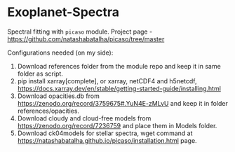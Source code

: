# Exoplanet-Spectra

Spectral fitting with $\texttt{picaso}$ module. Project page - https://github.com/natashabatalha/picaso/tree/master

Configurations needed (on my side):
1. Download references folder from the module repo and keep it in same folder as script.
2. pip install xarray[complete], or xarray, netCDF4 and h5netcdf, https://docs.xarray.dev/en/stable/getting-started-guide/installing.html
3. Download opacities.db from https://zenodo.org/record/3759675#.YuN4E-zMLvU and keep it in folder references/opacities.
4. Download cloudy and cloud-free models from https://zenodo.org/record/7236759 and place them in Models folder.
5. Download ck04models for stellar spectra, wget command at https://natashabatalha.github.io/picaso/installation.html page.
